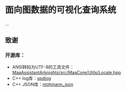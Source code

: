 # 面向图数据的可视化查询系统

...

## 致谢

### 开源库：

- ANSI转码为UTF-8的工具文件：[MaaAssistantArknights/src/MaaCore/Utils/Locale.hpp](https://github.com/MaaAssistantArknights/MaaAssistantArknights/blob/dev/src/MaaCore/Utils/Locale.hpp)
- C++ log库：[spdlog](https://github.com/gabime/spdlog)
- C++ JSON库：[nlohmann_json](https://github.com/nlohmann/json)
